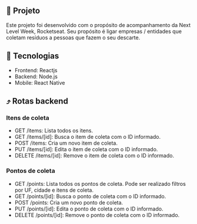## 📄 Projeto
Este projeto foi desenvolvido com o propósito de acompanhamento da Next Level Week, Rocketseat. Seu propósito é ligar empresas / entidades que coletam resíduos a pessoas que fazem o seu descarte.

## 🚀 Tecnologias
* Frontend: Reactjs
* Backend: Node.js
* Mobile: React Native

## ⤴️ Rotas backend
### Itens de coleta
* GET    /items: Lista todos os itens.
* GET    /items/[id]: Busca o item de coleta com o ID informado.
* POST   /items: Cria um novo item de coleta.
* PUT    /items/[id]: Edita o item de coleta com o ID informado.
* DELETE /items/[id]: Remove o item de coleta com o ID informado.

### Pontos de coleta
* GET    /points: Lista todos os pontos de coleta. Pode ser realizado filtros por UF, cidade e itens de coleta.
* GET    /points/[id]: Busca o ponto de coleta com o ID informado.
* POST   /points: Cria um novo ponto de coleta.
* PUT    /points/[id]: Edita o ponto de coleta com o ID informado.
* DELETE /points/[id]: Remove o ponto de coleta com o ID informado.
